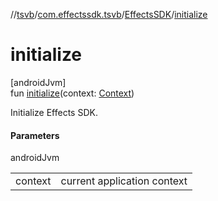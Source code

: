 //[tsvb](../../../index.md)/[com.effectssdk.tsvb](../index.md)/[EffectsSDK](index.md)/[initialize](initialize.md)

# initialize

[androidJvm]\
fun [initialize](initialize.md)(context: [Context](https://developer.android.com/reference/kotlin/android/content/Context.html))

Initialize Effects SDK.

#### Parameters

androidJvm

|         |                             |
|---------|-----------------------------|
| context | current application context |
